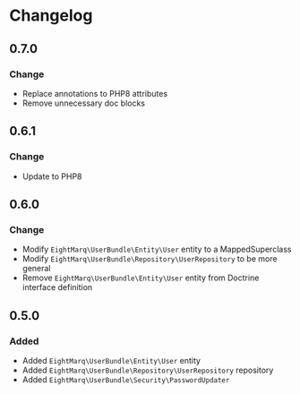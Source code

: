 # Changelog

## 0.7.0

### Change

* Replace annotations to PHP8 attributes
* Remove unnecessary doc blocks

## 0.6.1

### Change 

* Update to PHP8 

## 0.6.0

### Change

* Modify `EightMarq\UserBundle\Entity\User` entity to a MappedSuperclass
* Modify `EightMarq\UserBundle\Repository\UserRepository` to be more general
* Remove `EightMarq\UserBundle\Entity\User` entity from Doctrine interface definition

## 0.5.0

### Added

* Added `EightMarq\UserBundle\Entity\User` entity
* Added `EightMarq\UserBundle\Repository\UserRepository` repository
* Added `EightMarq\UserBundle\Security\PasswordUpdater`